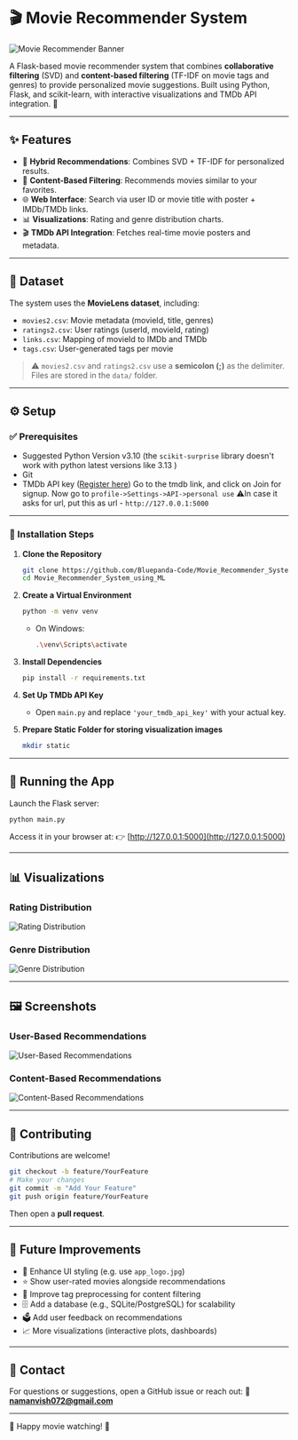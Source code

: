 # 🎬 Movie Recommender System

![Movie Recommender Banner](https://via.placeholder.com/800x200.png?text=Movie+Recommender+Banner)

A Flask-based movie recommender system that combines **collaborative filtering** (SVD) and **content-based filtering** (TF-IDF on movie tags and genres) to provide personalized movie suggestions. Built using Python, Flask, and scikit-learn, with interactive visualizations and TMDb API integration. 🚀

---

## ✨ Features

- 🔁 **Hybrid Recommendations**: Combines SVD + TF-IDF for personalized results.
- 🎯 **Content-Based Filtering**: Recommends movies similar to your favorites.
- 🌐 **Web Interface**: Search via user ID or movie title with poster + IMDb/TMDb links.
- 📊 **Visualizations**: Rating and genre distribution charts.
- 🎬 **TMDb API Integration**: Fetches real-time movie posters and metadata.

---

## 📂 Dataset

The system uses the **MovieLens dataset**, including:

- `movies2.csv`: Movie metadata (movieId, title, genres)
- `ratings2.csv`: User ratings (userId, movieId, rating)
- `links.csv`: Mapping of movieId to IMDb and TMDb
- `tags.csv`: User-generated tags per movie

> ⚠️ `movies2.csv` and `ratings2.csv` use a **semicolon (;)** as the delimiter. Files are stored in the `data/` folder.

---

## ⚙️ Setup

### ✅ Prerequisites

- Suggested Python Version v3.10 (the `scikit-surprise` library doesn't work with python latest versions like 3.13 )
- Git
- TMDb API key ([Register here](https://www.themoviedb.org/))
  Go to the tmdb link, and click on Join for signup. Now go to `profile->Settings->API->personal use`
  ⚠️In case it asks for url, put this as url - `http://127.0.0.1:5000`

---

### 🧰 Installation Steps

1. **Clone the Repository**
   ```bash
   git clone https://github.com/Bluepanda-Code/Movie_Recommender_System_using_ML.git
   cd Movie_Recommender_System_using_ML
   ```
2. **Create a Virtual Environment**

   ```bash
   python -m venv venv
   ```

   * On Windows:

     ```bash
     .\venv\Scripts\activate
     ```

3. **Install Dependencies**

   ```bash
   pip install -r requirements.txt
   ```

4. **Set Up TMDb API Key**

   * Open `main.py` and replace `'your_tmdb_api_key'` with your actual key.

5. **Prepare Static Folder for storing visualization images**

   ```bash
   mkdir static
   ```

---

## 🚀 Running the App

Launch the Flask server:

```bash
python main.py
```

Access it in your browser at:
👉 [http://127.0.0.1:5000](http://127.0.0.1:5000)

---

## 📊 Visualizations

### Rating Distribution

![Rating Distribution](https://via.placeholder.com/800x200.png?text=Rating+Distribution)

### Genre Distribution

![Genre Distribution](https://via.placeholder.com/800x200.png?text=Genre+Distribution)

---

## 🖼️ Screenshots

### User-Based Recommendations

![User-Based Recommendations](https://via.placeholder.com/800x200.png?text=User+ID+Recommendations)

### Content-Based Recommendations

![Content-Based Recommendations](https://via.placeholder.com/800x200.png?text=Content+Based+Recommendations)

---

## 🤝 Contributing

Contributions are welcome!

```bash
git checkout -b feature/YourFeature
# Make your changes
git commit -m "Add Your Feature"
git push origin feature/YourFeature
```

Then open a **pull request**.

---

## 🔮 Future Improvements

* 💄 Enhance UI styling (e.g. use `app_logo.jpg`)
* ⭐ Show user-rated movies alongside recommendations
* 🧹 Improve tag preprocessing for content filtering
* 🗄 Add a database (e.g., SQLite/PostgreSQL) for scalability
* 🗳 Add user feedback on recommendations
* 📈 More visualizations (interactive plots, dashboards)

---

## 📧 Contact

For questions or suggestions, open a GitHub issue or reach out:
📮 **[namanvish072@gmail.com](mailto:namanvish072@gmail.com)**

---

🎉 Happy movie watching! 🍿
